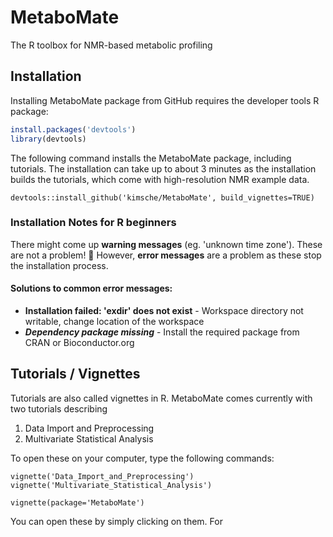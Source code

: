 # MetaboMate
The R toolbox for NMR-based metabolic profiling

## Installation 
Installing MetaboMate package from GitHub requires the developer tools R package:
```r
install.packages('devtools')
library(devtools)
```

The following command installs the MetaboMate package, including tutorials. The installation can take up to about 3 minutes as the installation builds the tutorials, which come with high-resolution NMR example data.

`devtools::install_github('kimsche/MetaboMate', build_vignettes=TRUE)`

### Installation Notes for R beginners

There might come up **warning messages** (eg. 'unknown time zone'). These are not a problem! :pray:
However, **error messages** are a problem as these stop the installation process. 

#### Solutions to common error messages: 

- **Installation failed: 'exdir' does not exist** - Workspace directory not writable, change location of the workspace
- ***Dependency package missing*** - Install the required package from CRAN or Bioconductor.org


## Tutorials / Vignettes
Tutorials are also called vignettes in R. MetaboMate comes currently with two tutorials describing

1. Data Import and Preprocessing
2. Multivariate Statistical Analysis

To open these on your computer, type the following commands:

`vignette('Data_Import_and_Preprocessing')`
`vignette('Multivariate_Statistical_Analysis')`


`vignette(package='MetaboMate')`

You can open these by simply clicking on them. For 

